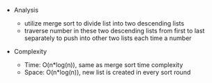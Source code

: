 - Analysis
    - utilize merge sort to divide list into two descending lists
    - traverse number in these two descending lists from first to last separately to push into other two lists each time a number 

- Complexity
    - Time: O(n*log(n)), same as merge sort time complexity 
    - Space: O(n*log(n)), new list is created in every sort round 